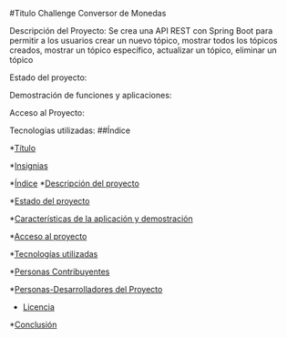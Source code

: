 
#Titulo
Challenge Conversor de Monedas

Descripción del Proyecto:
Se crea una API REST con Spring Boot para permitir a los usuarios crear un nuevo tópico, mostrar todos los tópicos creados, 
mostrar un tópico específico, actualizar un tópico, eliminar un tópico 



Estado del proyecto:

Demostración de funciones y aplicaciones:

Acceso al Proyecto:

Tecnologías utilizadas:
##Índice

*[Título](#Título)

*[Insignias](#insignias)

*[Índice](#índice)
*[Descripción del proyecto](#descripción-del-proyecto)

*[Estado del proyecto](#Estado-del-proyecto)

*[Características de la aplicación y demostración](#Características-de-la-aplicación-y-demostración)

*[Acceso al proyecto](#acceso-proyecto)

*[Tecnologías utilizadas](#tecnologías-utilizadas)

*[Personas Contribuyentes](#personas-contribuyentes)

*[Personas-Desarrolladores del Proyecto](#personas-desarrolladores)

* [Licencia](#licencia)

*[Conclusión](#conclusión)
